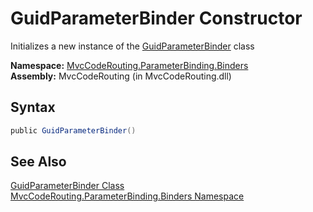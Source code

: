 GuidParameterBinder Constructor
===============================
Initializes a new instance of the [GuidParameterBinder][1] class

**Namespace:** [MvcCodeRouting.ParameterBinding.Binders][2]  
**Assembly:** MvcCodeRouting (in MvcCodeRouting.dll)

Syntax
------

```csharp
public GuidParameterBinder()
```


See Also
--------
[GuidParameterBinder Class][1]  
[MvcCodeRouting.ParameterBinding.Binders Namespace][2]  

[1]: README.md
[2]: ../README.md